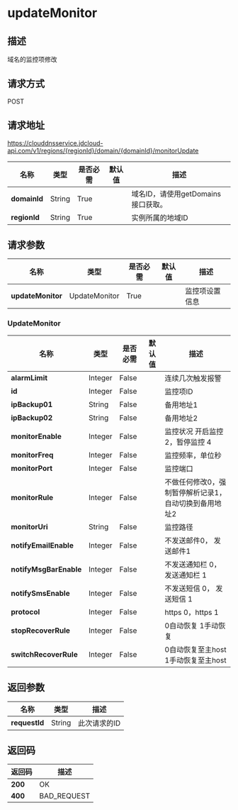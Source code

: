 # updateMonitor


## 描述
域名的监控项修改

## 请求方式
POST

## 请求地址
https://clouddnsservice.jdcloud-api.com/v1/regions/{regionId}/domain/{domainId}/monitorUpdate

|名称|类型|是否必需|默认值|描述|
|---|---|---|---|---|
|**domainId**|String|True| |域名ID，请使用getDomains接口获取。|
|**regionId**|String|True| |实例所属的地域ID|

## 请求参数
|名称|类型|是否必需|默认值|描述|
|---|---|---|---|---|
|**updateMonitor**|UpdateMonitor|True| |监控项设置信息|

### UpdateMonitor
|名称|类型|是否必需|默认值|描述|
|---|---|---|---|---|
|**alarmLimit**|Integer|False| |连续几次触发报警|
|**id**|Integer|False| |监控项ID|
|**ipBackup01**|String|False| |备用地址1|
|**ipBackup02**|String|False| |备用地址2|
|**monitorEnable**|Integer|False| |监控状况 开启监控 2，暂停监控 4|
|**monitorFreq**|Integer|False| |监控频率，单位秒|
|**monitorPort**|Integer|False| |监控端口|
|**monitorRule**|Integer|False| |不做任何修改0，强制暂停解析记录1，自动切换到备用地址2|
|**monitorUri**|String|False| |监控路径|
|**notifyEmailEnable**|Integer|False| |不发送邮件0， 发送邮件1|
|**notifyMsgBarEnable**|Integer|False| |不发送通知栏 0， 发送通知栏 1|
|**notifySmsEnable**|Integer|False| |不发送短信 0， 发送短信 1|
|**protocol**|Integer|False| |https 0，https 1|
|**stopRecoverRule**|Integer|False| |0自动恢复 1手动恢复|
|**switchRecoverRule**|Integer|False| |0自动恢复至主host 1手动恢复至主host|

## 返回参数
|名称|类型|描述|
|---|---|---|
|**requestId**|String|此次请求的ID|


## 返回码
|返回码|描述|
|---|---|
|**200**|OK|
|**400**|BAD_REQUEST|
